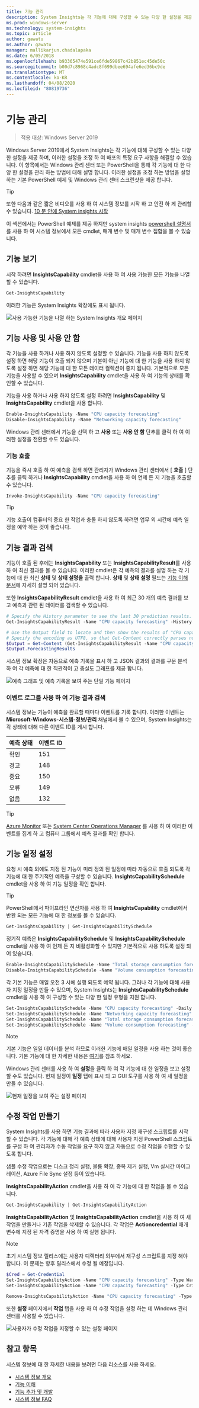 ```yaml
---
title: 기능 관리
description: System Insights는 각 기능에 대해 구성할 수 있는 다양 한 설정을 제공 하며, 이러한 설정을 조정 하 여 배포의 특정 요구 사항을 해결할 수 있습니다. 이 항목에서는 Windows 관리 센터 또는 PowerShell을 통해 각 기능에 대 한 다양 한 설정을 관리 하는 방법에 대해 설명 합니다. 이러한 설정을 조정 하는 방법을 설명 하는 기본 PowerShell 예제 및 Windows 관리 센터 스크린샷을 제공 합니다.
ms.prod: windows-server
ms.technology: system-insights
ms.topic: article
author: gawatu
ms.author: gawatu
manager: mallikarjun.chadalapaka
ms.date: 6/05/2018
ms.openlocfilehash: b93365474e591ce6fde59867c42b851ec45de50c
ms.sourcegitcommit: b00d7c8968c4adc8f699dbee694afe6ed36bc9de
ms.translationtype: MT
ms.contentlocale: ko-KR
ms.lasthandoff: 04/08/2020
ms.locfileid: "80819736"
---
```

# <a name="managing-capabilities"></a>기능 관리

>적용 대상: Windows Server 2019

Windows Server 2019에서 System Insights는 각 기능에 대해 구성할 수 있는 다양 한 설정을 제공 하며, 이러한 설정을 조정 하 여 배포의 특정 요구 사항을 해결할 수 있습니다. 이 항목에서는 Windows 관리 센터 또는 PowerShell을 통해 각 기능에 대 한 다양 한 설정을 관리 하는 방법에 대해 설명 합니다. 이러한 설정을 조정 하는 방법을 설명 하는 기본 PowerShell 예제 및 Windows 관리 센터 스크린샷을 제공 합니다. 

>[!TIP]
>또한 다음과 같은 짧은 비디오를 사용 하 여 시스템 정보를 시작 하 고 안전 하 게 관리할 수 있습니다. [10 분 안에 System insights 시작](https://blogs.technet.microsoft.com/filecab/2018/07/24/getting-started-with-system-insights-in-10-minutes/)

이 섹션에서는 PowerShell 예제를 제공 하지만 system insights [powershell 설명서](https://aka.ms/systeminsightspowershell) 를 사용 하 여 시스템 정보에서 모든 cmdlet, 매개 변수 및 매개 변수 집합을 볼 수 있습니다. 

## <a name="viewing-capabilities"></a>기능 보기

시작 하려면 **InsightsCapability** cmdlet을 사용 하 여 사용 가능한 모든 기능을 나열할 수 있습니다. 

```PowerShell
Get-InsightsCapability
``` 
이러한 기능은 System Insights 확장에도 표시 됩니다.

![사용 가능한 기능을 나열 하는 System Insights 개요 페이지](media/overview-page-contoso.png)

## <a name="enabling-and-disabling-a-capability"></a>기능 사용 및 사용 안 함
각 기능을 사용 하거나 사용 하지 않도록 설정할 수 있습니다. 기능을 사용 하지 않도록 설정 하면 해당 기능이 호출 되지 않으며 기본이 아닌 기능에 대 한 기능을 사용 하지 않도록 설정 하면 해당 기능에 대 한 모든 데이터 컬렉션이 중지 됩니다. 기본적으로 모든 기능을 사용할 수 있으며 **InsightsCapability** cmdlet을 사용 하 여 기능의 상태를 확인할 수 있습니다. 

기능을 사용 하거나 사용 하지 않도록 설정 하려면 **InsightsCapability** 및 **InsightsCapability** cmdlet을 사용 합니다.

```PowerShell
Enable-InsightsCapability -Name "CPU capacity forecasting"
Disable-InsightsCapability -Name "Networking capacity forecasting"
``` 
Windows 관리 센터에서 기능을 선택 하 고 **사용** 또는 **사용 안 함** 단추를 클릭 하 여 이러한 설정을 전환할 수도 있습니다.

### <a name="invoking-a-capability"></a>기능 호출
기능을 즉시 호출 하 여 예측을 검색 하면 관리자가 Windows 관리 센터에서 [ **호출** ] 단추를 클릭 하거나 **InsightsCapability** cmdlet을 사용 하 여 언제 든 지 기능을 호출할 수 있습니다.

```PowerShell
Invoke-InsightsCapability -Name "CPU capacity forecasting"
```

>[!TIP]
>기능 호출이 컴퓨터의 중요 한 작업과 충돌 하지 않도록 하려면 업무 외 시간에 예측 일정을 예약 하는 것이 좋습니다.

## <a name="retrieving-capability-results"></a>기능 결과 검색
기능이 호출 된 후에는 **InsightsCapability** 또는 **InsightsCapabilityResult**를 사용 하 여 최신 결과를 볼 수 있습니다. 이러한 cmdlet은 각 예측의 결과를 설명 하는 각 기능에 대 한 최신 **상태** 및 **상태 설명을** 출력 합니다. **상태** 및 **상태 설명** 필드는 [기능 이해 문서](understanding-capabilities.md)에 자세히 설명 되어 있습니다. 

또한 **InsightsCapabilityResult** cmdlet을 사용 하 여 최근 30 개의 예측 결과를 보고 예측과 관련 된 데이터를 검색할 수 있습니다. 

```PowerShell
# Specify the History parameter to see the last 30 prediction results.
Get-InsightsCapabilityResult -Name "CPU capacity forecasting" -History

# Use the Output field to locate and then show the results of "CPU capacity forecasting."
# Specify the encoding as UTF8, so that Get-Content correctly parses non-English characters.
$Output = Get-Content (Get-InsightsCapabilityResult -Name "CPU capacity forecasting").Output -Encoding UTF8 | ConvertFrom-Json
$Output.ForecastingResults
```
시스템 정보 확장은 자동으로 예측 기록을 표시 하 고 JSON 결과의 결과를 구문 분석 하 여 각 예측에 대 한 직관적이 고 충실도 그래프를 제공 합니다.

![예측 그래프 및 예측 기록을 보여 주는 단일 기능 페이지](media/cpu-forecast-2.png)

### <a name="using-the-event-log-to-retrieve-capability-results"></a>이벤트 로그를 사용 하 여 기능 결과 검색
시스템 정보는 기능이 예측을 완료할 때마다 이벤트를 기록 합니다. 이러한 이벤트는 **Microsoft-Windows-시스템-정보/관리** 채널에서 볼 수 있으며, System Insights는 각 상태에 대해 다른 이벤트 ID를 게시 합니다.   

| 예측 상태 | 이벤트 ID |
| --------------- | --------------- |
| 확인 | 151 |
| 경고 | 148 |
| 중요 | 150 |
| 오류 | 149 |
| 없음 | 132 |

>[!TIP]
>[Azure Monitor](https://azure.microsoft.com/services/monitor/) 또는 [System Center Operations Manager](https://docs.microsoft.com/system-center/scom/welcome?view=sc-om-1807) 를 사용 하 여 이러한 이벤트를 집계 하 고 컴퓨터 그룹에서 예측 결과를 확인 합니다.


## <a name="setting-a-capability-schedule"></a>기능 일정 설정
요청 시 예측 외에도 지정 된 기능이 미리 정의 된 일정에 따라 자동으로 호출 되도록 각 기능에 대 한 주기적인 예측을 구성할 수 있습니다. **InsightsCapabilitySchedule** cmdlet을 사용 하 여 기능 일정을 확인 합니다. 

>[!TIP]
>PowerShell에서 파이프라인 연산자를 사용 하 여 **InsightsCapability** cmdlet에서 반환 되는 모든 기능에 대 한 정보를 볼 수 있습니다.

```PowerShell
Get-InsightsCapability | Get-InsightsCapabilitySchedule
```

정기적 예측은 **InsightsCapabilitySchedule** 및 **InsightsCapabilitySchedule** cmdlet을 사용 하 여 언제 든 지 비활성화할 수 있지만 기본적으로 사용 하도록 설정 되어 있습니다.

```PowerShell
Enable-InsightsCapabilitySchedule -Name "Total storage consumption forecasting"
Disable-InsightsCapabilitySchedule -Name "Volume consumption forecasting"
```

각 기본 기능은 매일 오전 3 시에 실행 되도록 예약 됩니다. 그러나 각 기능에 대해 사용자 지정 일정을 만들 수 있으며, System Insights는 **InsightsCapabilitySchedule** cmdlet을 사용 하 여 구성할 수 있는 다양 한 일정 유형을 지원 합니다. 

```PowerShell
Set-InsightsCapabilitySchedule -Name "CPU capacity forecasting" -Daily -DaysInterval 2 -At 4:00PM
Set-InsightsCapabilitySchedule -Name "Networking capacity forecasting" -Daily -DaysOfWeek Saturday, Sunday -At 2:30AM
Set-InsightsCapabilitySchedule -Name "Total storage consumption forecasting" -Hourly -HoursInterval 2 -DaysOfWeek Monday, Wednesday, Friday
Set-InsightsCapabilitySchedule -Name "Volume consumption forecasting" -Minute -MinutesInterval 30 
```
>[!NOTE]
>기본 기능은 일일 데이터를 분석 하므로 이러한 기능에 매일 일정을 사용 하는 것이 좋습니다. 기본 기능에 대 한 자세한 내용은 [여기](understanding-capabilities.md)를 참조 하세요.

Windows 관리 센터를 사용 하 여 **설정**을 클릭 하 여 각 기능에 대 한 일정을 보고 설정할 수도 있습니다. 현재 일정이 **일정** 탭에 표시 되 고 GUI 도구를 사용 하 여 새 일정을 만들 수 있습니다.

![현재 일정을 보여 주는 설정 페이지](media/schedule-page-contoso.png)

## <a name="creating-remediation-actions"></a>수정 작업 만들기
System Insights를 사용 하면 기능 결과에 따라 사용자 지정 재구성 스크립트를 시작할 수 있습니다. 각 기능에 대해 각 예측 상태에 대해 사용자 지정 PowerShell 스크립트를 구성 하 여 관리자가 수동 작업을 요구 하지 않고 자동으로 수정 작업을 수행할 수 있도록 합니다. 

샘플 수정 작업으로는 디스크 정리 실행, 볼륨 확장, 중복 제거 실행, Vm 실시간 마이그레이션, Azure File Sync 설정 등이 있습니다.

**InsightsCapabilityAction** cmdlet을 사용 하 여 각 기능에 대 한 작업을 볼 수 있습니다.

```PowerShell
Get-InsightsCapability | Get-InsightsCapabilityAction
```

**InsightsCapabilityAction** 및 **InsightsCapabilityAction** cmdlet을 사용 하 여 새 작업을 만들거나 기존 작업을 삭제할 수 있습니다. 각 작업은 **Actioncredential** 매개 변수에 지정 된 자격 증명을 사용 하 여 실행 됩니다.

>[!NOTE]
>초기 시스템 정보 릴리스에는 사용자 디렉터리 외부에서 재구성 스크립트를 지정 해야 합니다. 이 문제는 향후 릴리스에서 수정 될 예정입니다.

```PowerShell
$Cred = Get-Credential
Set-InsightsCapabilityAction -Name "CPU capacity forecasting" -Type Warning -Action "C:\Users\Public\WarningScript.ps1" -ActionCredential $Cred
Set-InsightsCapabilityAction -Name "CPU capacity forecasting" -Type Critical -Action "C:\Users\Public\CriticalScript.ps1" -ActionCredential $Cred

Remove-InsightsCapabilityAction -Name "CPU capacity forecasting" -Type Warning
```

또한 **설정** 페이지에서 **작업** 탭을 사용 하 여 수정 작업을 설정 하는 데 Windows 관리 센터를 사용할 수 있습니다.

![사용자가 수정 작업을 지정할 수 있는 설정 페이지](media/actions-page-contoso.png)


## <a name="see-also"></a>참고 항목
시스템 정보에 대 한 자세한 내용을 보려면 다음 리소스를 사용 하세요.

- [시스템 정보 개요](overview.md)
- [기능 이해](understanding-capabilities.md)
- [기능 추가 및 개발](adding-and-developing-capabilities.md)
- [시스템 정보 FAQ](faq.md)